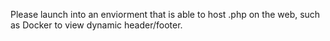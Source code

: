 Please launch into an enviorment that is able to host .php on the web, such as Docker to view dynamic header/footer. 
